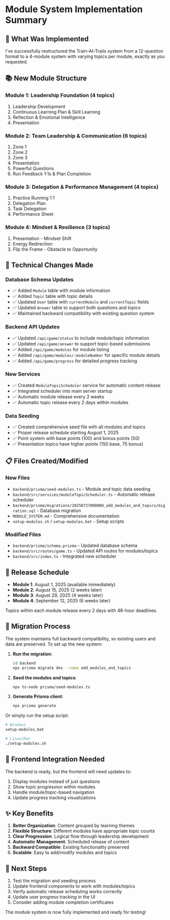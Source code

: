 # Module System Implementation Summary

## 🎯 What Was Implemented

I've successfully restructured the Train-At-Trails system from a 12-question format to a 4-module system with varying topics per module, exactly as you requested.

## 📚 New Module Structure

### Module 1: Leadership Foundation (4 topics)
1. Leadership Development
2. Continuous Learning Plan & Skill Learning  
3. Reflection & Emotional Intelligence
4. Presentation

### Module 2: Team Leadership & Communication (6 topics)
1. Zone 1
2. Zone 2
3. Zone 3
4. Presentation
5. Powerful Questions
6. Run Feedback 1:1s & Plan Completion

### Module 3: Delegation & Performance Management (4 topics)
1. Practice Running 1:1
2. Delegation Plan
3. Task Delegation
4. Performance Sheet

### Module 4: Mindset & Resilience (3 topics)
1. Presentation - Mindset Shift
2. Energy Redirection
3. Flip the Frame - Obstacle to Opportunity

## 🔧 Technical Changes Made

### Database Schema Updates
- ✅ Added `Module` table with module information
- ✅ Added `Topic` table with topic details
- ✅ Updated `User` table with `currentModule` and `currentTopic` fields
- ✅ Updated `Answer` table to support both questions and topics
- ✅ Maintained backward compatibility with existing question system

### Backend API Updates
- ✅ Updated `/api/game/status` to include module/topic information
- ✅ Updated `/api/game/answer` to support topic-based submissions
- ✅ Added `/api/game/modules` for module listing
- ✅ Added `/api/game/modules/:moduleNumber` for specific module details
- ✅ Added `/api/game/progress` for detailed progress tracking

### New Services
- ✅ Created `ModuleTopicScheduler` service for automatic content release
- ✅ Integrated scheduler into main server startup
- ✅ Automatic module release every 2 weeks
- ✅ Automatic topic release every 2 days within modules

### Data Seeding
- ✅ Created comprehensive seed file with all modules and topics
- ✅ Proper release schedule starting August 1, 2025
- ✅ Point system with base points (100) and bonus points (50)
- ✅ Presentation topics have higher points (150 base, 75 bonus)

## 📋 Files Created/Modified

### New Files
- `backend/prisma/seed-modules.ts` - Module and topic data seeding
- `backend/src/services/moduleTopicScheduler.ts` - Automatic release scheduler
- `backend/prisma/migrations/20250727000000_add_modules_and_topics/migration.sql` - Database migration
- `MODULE_SYSTEM.md` - Comprehensive documentation
- `setup-modules.sh` / `setup-modules.bat` - Setup scripts

### Modified Files
- `backend/prisma/schema.prisma` - Updated database schema
- `backend/src/routes/game.ts` - Updated API routes for modules/topics
- `backend/src/index.ts` - Integrated new scheduler

## 🚀 Release Schedule

- **Module 1**: August 1, 2025 (available immediately)
- **Module 2**: August 15, 2025 (2 weeks later)
- **Module 3**: August 29, 2025 (4 weeks later)
- **Module 4**: September 12, 2025 (6 weeks later)

Topics within each module release every 2 days with 48-hour deadlines.

## 🔄 Migration Process

The system maintains full backward compatibility, so existing users and data are preserved. To set up the new system:

1. **Run the migration**:
   ```bash
   cd backend
   npx prisma migrate dev --name add_modules_and_topics
   ```

2. **Seed the modules and topics**:
   ```bash
   npx ts-node prisma/seed-modules.ts
   ```

3. **Generate Prisma client**:
   ```bash
   npx prisma generate
   ```

Or simply run the setup script:
```bash
# Windows
setup-modules.bat

# Linux/Mac
./setup-modules.sh
```

## 📱 Frontend Integration Needed

The backend is ready, but the frontend will need updates to:
1. Display modules instead of just questions
2. Show topic progression within modules
3. Handle module/topic-based navigation
4. Update progress tracking visualizations

## ✨ Key Benefits

1. **Better Organization**: Content grouped by learning themes
2. **Flexible Structure**: Different modules have appropriate topic counts
3. **Clear Progression**: Logical flow through leadership development
4. **Automatic Management**: Scheduled release of content
5. **Backward Compatible**: Existing functionality preserved
6. **Scalable**: Easy to add/modify modules and topics

## 🎯 Next Steps

1. Test the migration and seeding process
2. Update frontend components to work with modules/topics
3. Verify automatic release scheduling works correctly
4. Update user progress tracking in the UI
5. Consider adding module completion certificates

The module system is now fully implemented and ready for testing!
